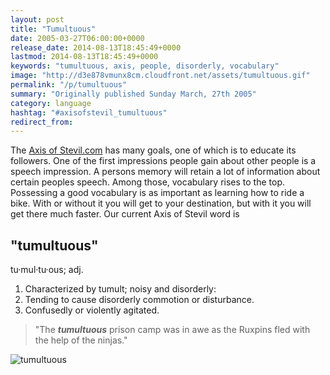 ```yaml
---
layout: post
title: "Tumultuous"
date: 2005-03-27T06:00:00+0000
release_date: 2014-08-13T18:45:49+0000
lastmod: 2014-08-13T18:45:49+0000
keywords: "tumultuous, axis, people, disorderly, vocabulary"
image: "http://d3e878vmunx8cm.cloudfront.net/assets/tumultuous.gif"
permalink: "/p/tumultuous"
summary: "Originally published Sunday March, 27th 2005"
category: language
hashtag: "#axisofstevil_tumultuous"
redirect_from:
---
```


[id_1]: http://d3e878vmunx8cm.cloudfront.net/assets/tumultuous.gif "tumultuous"
The [Axis of Stevil.com](/ "Axis of Stevil.com") has many goals, one of which is to educate its followers. One of the first impressions people gain about other people is a speech impression. A persons memory will retain a lot of information about certain peoples speech. Among those, vocabulary rises to the top. Possessing a good vocabulary is as important as learning how to ride a bike. With or without it you will get to your destination, but with it you will get there much faster. Our current Axis of Stevil word is

## "tumultuous" ##

tu·mul·tu·ous; adj.

1. Characterized by tumult; noisy and disorderly:
2. Tending to cause disorderly commotion or disturbance.
3. Confusedly or violently agitated.

> "The ***tumultuous*** prison camp was in awe as the Ruxpins fled with the help of the ninjas."

![tumultuous][id_1]
